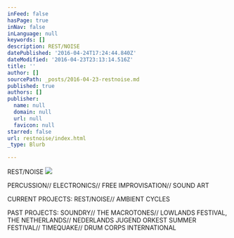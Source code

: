 ```yaml
---
inFeed: false
hasPage: true
inNav: false
inLanguage: null
keywords: []
description: REST/NOISE
datePublished: '2016-04-24T17:24:44.840Z'
dateModified: '2016-04-23T23:13:14.516Z'
title: ''
author: []
sourcePath: _posts/2016-04-23-restnoise.md
published: true
authors: []
publisher:
  name: null
  domain: null
  url: null
  favicon: null
starred: false
url: restnoise/index.html
_type: Blurb

---
```

REST/NOISE
![](https://the-grid-user-content.s3-us-west-2.amazonaws.com/09117c77-36b2-4e0b-b8ef-089fa3d50307.jpg)

PERCUSSION// ELECTRONICS// FREE IMPROVISATION// SOUND ART

CURRENT PROJECTS: REST/NOISE// AMBIENT CYCLES

PAST PROJECTS: SOUNDRY// THE MACROTONES// LOWLANDS FESTIVAL, THE NETHERLANDS// NEDERLANDS JUGEND ORKEST SUMMER FESTIVAL// TIMEQUAKE// DRUM CORPS INTERNATIONAL